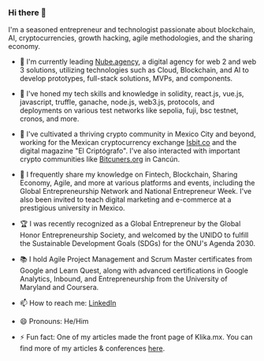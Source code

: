 ### Hi there 👋

I'm a seasoned entrepreneur and technologist passionate about blockchain, AI, cryptocurrencies, growth hacking, agile methodologies, and the sharing economy.

- 🔭 I'm currently leading [Nube.agency](https://nube.agency/portfolio-grid), a digital agency for web 2 and web 3 solutions, utilizing technologies such as Cloud, Blockchain, and AI to develop prototypes, full-stack solutions, MVPs, and components.

- 🌱 I've honed my tech skills and knowledge in solidity, react.js, vue.js, javascript, truffle, ganache, node.js, web3.js, protocols, and deployments on various test networks like sepolia, fuji, bsc testnet, cronos, and more.

- 👯 I've cultivated a thriving crypto community in Mexico City and beyond, working for the Mexican cryptocurrency exchange [Isbit.co](https://isbit.co) and the digital magazine "El Criptógrafo". I've also interacted with important crypto communities like [Bitcuners.org](https://bitcuners.org) in Cancún.

- 💬 I frequently share my knowledge on Fintech, Blockchain, Sharing Economy, Agile, and more at various platforms and events, including the Global Entrepreneurship Network and National Entrepreneur Week. I've also been invited to teach digital marketing and e-commerce at a prestigious university in Mexico.

- 🏆 I was recently recognized as a Global Entrepreneur by the Global Honor Entrepreneurship Society, and welcomed by the UNIDO to fulfill the Sustainable Development Goals (SDGs) for the ONU's Agenda 2030.

- 📚 I hold Agile Project Management and Scrum Master certificates from Google and Learn Quest, along with advanced certifications in Google Analytics, Inbound, and Entrepreneurship from the University of Maryland and Coursera.

- 📫 How to reach me: [LinkedIn](https://linkedin.com/in/your-profile)
- 😄 Pronouns: He/Him
- ⚡ Fun fact: One of my articles made the front page of Klika.mx. You can find more of my articles & conferences [here](https://drive.proton.me/urls/HAJNJ76S1G#ICfiZ3jeLpar).
